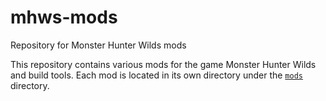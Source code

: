 # mhws-mods

Repository for Monster Hunter Wilds mods

This repository contains various mods for the game Monster Hunter Wilds and build tools. Each mod is located in its own directory under the [`mods`](https://github.com/thieleju/mhws-mods/tree/main/mods) directory.
